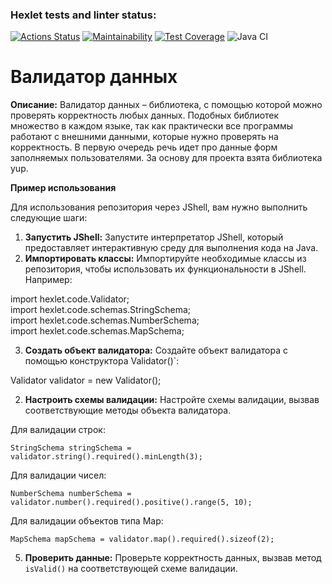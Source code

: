### Hexlet tests and linter status:
[![Actions Status](https://github.com/Kagawan/java-project-78/actions/workflows/hexlet-check.yml/badge.svg)](https://github.com/Kagawan/java-project-78/actions)
[![Maintainability](https://api.codeclimate.com/v1/badges/3cc65fc60b1ffdce68ff/maintainability)](https://codeclimate.com/github/Kagawan/java-project-78/maintainability)
[![Test Coverage](https://api.codeclimate.com/v1/badges/3cc65fc60b1ffdce68ff/test_coverage)](https://codeclimate.com/github/Kagawan/java-project-78/test_coverage)
![Java CI](https://github.com/Kagawan/java-project-78/workflows/Java%20CI/badge.svg)

# Валидатор данных
**Описание:**
Валидатор данных – библиотека, с помощью которой можно проверять корректность любых данных. Подобных библиотек множество в каждом языке, так как практически все программы работают с внешними данными, которые нужно проверять на корректность. В первую очередь речь идет про данные форм заполняемых пользователями. За основу для проекта взята библиотека yup.

**Пример использования**

Для использования репозитория через JShell, вам нужно выполнить следующие шаги:
1.  **Запустить JShell:** Запустите интерпретатор JShell, который предоставляет интерактивную среду для выполнения кода на Java.
2.  **Импортировать классы:** Импортируйте необходимые классы из репозитория, чтобы использовать их функциональности в JShell. Например:

  import hexlet.code.Validator;  
  import hexlet.code.schemas.StringSchema;  
  import hexlet.code.schemas.NumberSchema;  
  import hexlet.code.schemas.MapSchema;  

3.  **Создать объект валидатора:** Создайте объект валидатора с помощью конструктора Validator()`:

Validator validator = new Validator();

2.  **Настроить схемы валидации:** Настройте схемы валидации, вызвав соответствующие методы объекта валидатора.

Для валидации строк:

    StringSchema stringSchema = validator.string().required().minLength(3);

Для валидации чисел:

    NumberSchema numberSchema = validator.number().required().positive().range(5, 10);

Для валидации объектов типа Map:

    MapSchema mapSchema = validator.map().required().sizeof(2);

5.  **Проверить данные:** Проверьте корректность данных, вызвав метод `isValid()` на соответствующей схеме валидации. 